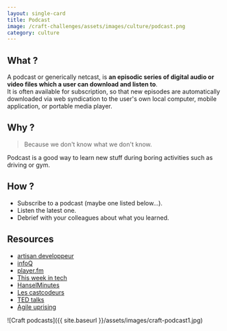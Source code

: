 ```yaml
---
layout: single-card
title: Podcast
image: /craft-challenges/assets/images/culture/podcast.png
category: culture
---
```



## What ?
A podcast or generically netcast, is **an episodic series of digital audio or video files which a user can download and listen to**.  
It is often available for subscription, so that new episodes are automatically downloaded via web syndication to the user's own local computer, mobile application, or portable media player.  

## Why ?
> Because we don't know what we don't know.  

Podcast is a good way to learn new stuff during boring activities such as driving or gym.

## How ?
* Subscribe to a podcast (maybe one listed below...).
* Listen the latest one.
* Debrief with your colleagues about what you learned.

## Resources
* [artisan developpeur](http://artisandeveloppeur.fr/podcast/)
* [infoQ](https://www.infoq.com/Software_Craftsmanship/podcasts/)
* [player.fm](https://player.fm/featured/tech)
* [This week in tech](https://twit.tv/shows/this-week-in-tech)
* [HanselMinutes](https://www.hanselminutes.com/)
* [Les castcodeurs](https://lescastcodeurs.com/)
* [TED talks](https://www.ted.com/about/programs-initiatives/ted-talks/ted-talks-audio)
* [Agile uprising](http://podcast.agileuprising.com/)

![Craft podcasts]({{ site.baseurl }}/assets/images/craft-podcast1.jpg)  

